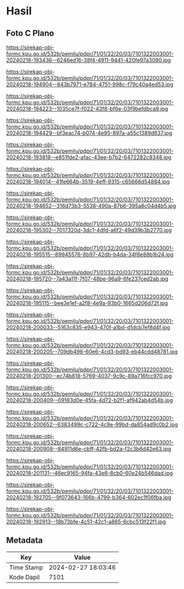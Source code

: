 # Hasil

## Foto C Plano

https://sirekap-obj-formc.kpu.go.id/532b/pemilu/pdpr/71/01/32/20/03/7101322003001-20240218-193436--6246ed16-38f4-4911-9441-420fe97a3090.jpg

https://sirekap-obj-formc.kpu.go.id/532b/pemilu/pdpr/71/01/32/20/03/7101322003001-20240218-194904--843b7971-e784-4751-998c-f79c40a4ed53.jpg

https://sirekap-obj-formc.kpu.go.id/532b/pemilu/pdpr/71/01/32/20/03/7101322003001-20240218-194223--1035ce7f-f022-43f8-bf6e-03f9befdbca9.jpg

https://sirekap-obj-formc.kpu.go.id/532b/pemilu/pdpr/71/01/32/20/03/7101322003001-20240218-194429--bf3eac74-b074-4e95-897a-a55c1389d637.jpg

https://sirekap-obj-formc.kpu.go.id/532b/pemilu/pdpr/71/01/32/20/03/7101322003001-20240218-193818--e851fde2-afac-43ee-b7b2-6472282c8348.jpg

https://sirekap-obj-formc.kpu.go.id/532b/pemilu/pdpr/71/01/32/20/03/7101322003001-20240218-194014--41fe664b-3519-4eff-9315-c65666d54884.jpg

https://sirekap-obj-formc.kpu.go.id/532b/pemilu/pdpr/71/01/32/20/03/7101322003001-20240218-194652--316d73b3-5538-490a-87b6-395a8c04d4b5.jpg

https://sirekap-obj-formc.kpu.go.id/532b/pemilu/pdpr/71/01/32/20/03/7101322003001-20240218-195302--7017320d-3dc1-4dfd-a6f2-49d39b3b2770.jpg

https://sirekap-obj-formc.kpu.go.id/532b/pemilu/pdpr/71/01/32/20/03/7101322003001-20240218-195515--89945576-8b97-42db-b4da-34f8e88b1b24.jpg

https://sirekap-obj-formc.kpu.go.id/532b/pemilu/pdpr/71/01/32/20/03/7101322003001-20240218-195720--7a43a11f-7f07-48be-96a9-6fe237ced2ab.jpg

https://sirekap-obj-formc.kpu.go.id/532b/pemilu/pdpr/71/01/32/20/03/7101322003001-20240218-195115--bee3e1ef-a2f8-4e9a-93b0-1665d206d72f.jpg

https://sirekap-obj-formc.kpu.go.id/532b/pemilu/pdpr/71/01/32/20/03/7101322003001-20240218-200033--5163c835-e943-470f-a1bd-d1dcb7ef8d4f.jpg

https://sirekap-obj-formc.kpu.go.id/532b/pemilu/pdpr/71/01/32/20/03/7101322003001-20240218-200205--709db496-60e6-4cd3-bd93-eb44cdd48781.jpg

https://sirekap-obj-formc.kpu.go.id/532b/pemilu/pdpr/71/01/32/20/03/7101322003001-20240218-201300--ec74b818-5769-4037-9c9c-89a716fcc970.jpg

https://sirekap-obj-formc.kpu.go.id/532b/pemilu/pdpr/71/01/32/20/03/7101322003001-20240218-200409--09183d0e-45fa-4d72-b2f1-af942ab4d54b.jpg

https://sirekap-obj-formc.kpu.go.id/532b/pemilu/pdpr/71/01/32/20/03/7101322003001-20240218-200652--6383499c-c722-4c9e-99bd-da854ad9c0b2.jpg

https://sirekap-obj-formc.kpu.go.id/532b/pemilu/pdpr/71/01/32/20/03/7101322003001-20240218-200908--84911d6e-cbff-42fb-bd2a-f2c3b6d42e63.jpg

https://sirekap-obj-formc.kpu.go.id/532b/pemilu/pdpr/71/01/32/20/03/7101322003001-20240218-201131--46ec9165-94fa-43e6-8cb0-60e24b546dad.jpg

https://sirekap-obj-formc.kpu.go.id/532b/pemilu/pdpr/71/01/32/20/03/7101322003001-20240218-192705--9f073643-166b-4799-b364-602ec1f06fba.jpg

https://sirekap-obj-formc.kpu.go.id/532b/pemilu/pdpr/71/01/32/20/03/7101322003001-20240218-192913--18b73bfe-4c51-42c1-a865-6cbc513f22f1.jpg


## Metadata

| Key        | Value               |
| ---------- | ------------------- |
| Time Stamp | 2024-02-27 18:03:46 |
| Kode Dapil | 7101                |



